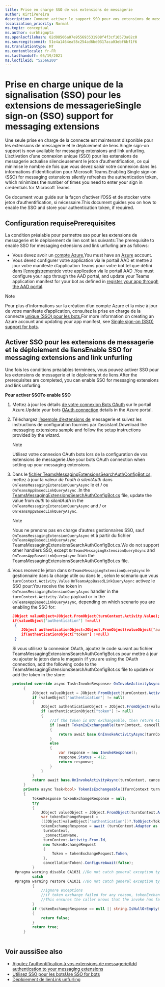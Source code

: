 ```yaml
---
title: Prise en charge SSO de vos extensions de messagerie
author: KirtiPereira
description: Comment activer le support SSO pour vos extensions de messagerie
localization_priority: Normal
ms.topic: conceptual
ms.author: surbhigupta
ms.openlocfilehash: 02d08506a07e955693531908f4f3cf16573a02c0
ms.sourcegitcommit: 51e4a1464ea58c254ad6bd0317aca03ebf6bf1f6
ms.translationtype: MT
ms.contentlocale: fr-FR
ms.lasthandoff: 05/19/2021
ms.locfileid: "52566200"
---
```

# <a name="single-sign-on-sso-support-for-messaging-extensions"></a><span data-ttu-id="78c4e-103">Prise en charge unique de la signalisation (SSO) pour les extensions de messagerie</span><span class="sxs-lookup"><span data-stu-id="78c4e-103">Single sign-on (SSO) support for messaging extensions</span></span>
 
<span data-ttu-id="78c4e-104">Une seule prise en charge de la connecte est maintenant disponible pour les extensions de messagerie et le déploiement de liens.</span><span class="sxs-lookup"><span data-stu-id="78c4e-104">Single sign-on support is now available for messaging extensions and link unfurling.</span></span> <span data-ttu-id="78c4e-105">L’activation d’une connexion unique (SSO) pour les extensions de messagerie actualise silencieusement le jeton d’authentification, ce qui minimise le nombre de fois que vous devez saisir votre connexion dans les informations d’identification pour Microsoft Teams.</span><span class="sxs-lookup"><span data-stu-id="78c4e-105">Enabling Single sign-on (SSO) for messaging extensions silently refreshes the authentication token, which minimizes the number of times you need to enter your sign in credentials for Microsoft Teams.</span></span>

<span data-ttu-id="78c4e-106">Ce document vous guide sur la façon d’activer l’OSS et de stocker votre jeton d’authentification, si nécessaire.</span><span class="sxs-lookup"><span data-stu-id="78c4e-106">This document guides you on how to enable the SSO and store your authentication token, if required.</span></span>

## <a name="prerequisites"></a><span data-ttu-id="78c4e-107">Configuration requise</span><span class="sxs-lookup"><span data-stu-id="78c4e-107">Prerequisites</span></span>

<span data-ttu-id="78c4e-108">La condition préalable pour permettre sso pour les extensions de messagerie et le déploiement de lien sont les suivants:</span><span class="sxs-lookup"><span data-stu-id="78c4e-108">The prerequisite to enable SSO for messaging extensions and link unfurling are as follows:</span></span>
* <span data-ttu-id="78c4e-109">Vous devez avoir un [compte Azure.](https://azure.microsoft.com/en-us/free/)</span><span class="sxs-lookup"><span data-stu-id="78c4e-109">You must have an [Azure](https://azure.microsoft.com/en-us/free/) account.</span></span>
* <span data-ttu-id="78c4e-110">Vous devez configurer votre application via le portail AAD et mettre à jour votre manifeste d’application Teams pour votre bot tel que défini dans [l’enregistrement](../../bots/how-to/authentication/auth-aad-sso-bots.md#register-your-app-through-the-aad-portal)de votre application via le portail AAD .</span><span class="sxs-lookup"><span data-stu-id="78c4e-110">You must configure your app through the AAD portal, and update your Teams application manifest for your bot as defined in [register your app through the AAD portal](../../bots/how-to/authentication/auth-aad-sso-bots.md#register-your-app-through-the-aad-portal).</span></span>

> [!NOTE]
> <span data-ttu-id="78c4e-111">Pour plus d’informations sur la création d’un compte Azure et la mise à jour de votre manifeste d’application, consultez la prise en charge de la connecte [unique (SSO) pour les bots.](../../bots/how-to/authentication/auth-aad-sso-bots.md)</span><span class="sxs-lookup"><span data-stu-id="78c4e-111">For more information on creating an Azure account and updating your app manifest, see [Single sign-on (SSO) support for bots](../../bots/how-to/authentication/auth-aad-sso-bots.md).</span></span>

## <a name="enable-sso-for-messaging-extensions-and-link-unfurling"></a><span data-ttu-id="78c4e-112">Activer SSO pour les extensions de messagerie et le déploiement de liens</span><span class="sxs-lookup"><span data-stu-id="78c4e-112">Enable SSO for messaging extensions and link unfurling</span></span>

<span data-ttu-id="78c4e-113">Une fois les conditions préalables terminées, vous pouvez activer SSO pour les extensions de messagerie et le déploiement de liens.</span><span class="sxs-lookup"><span data-stu-id="78c4e-113">After the prerequisites are completed, you can enable SSO for messaging extensions and link unfurling.</span></span>

<span data-ttu-id="78c4e-114">**Pour activer SSO**</span><span class="sxs-lookup"><span data-stu-id="78c4e-114">**To enable SSO**</span></span>
1. <span data-ttu-id="78c4e-115">Mettez à jour les détails [de votre connexion Bots OAuth](../../bots/how-to/authentication/auth-aad-sso-bots.md#update-the-azure-portal-with-the-oauth-connection) sur le portail Azure.</span><span class="sxs-lookup"><span data-stu-id="78c4e-115">Update your bots [OAuth connection](../../bots/how-to/authentication/auth-aad-sso-bots.md#update-the-azure-portal-with-the-oauth-connection) details in the Azure portal.</span></span>
2. <span data-ttu-id="78c4e-116">Téléchargez [l’exemple d’extensions de](https://github.com/microsoft/BotBuilder-Samples/tree/main/samples/csharp_dotnetcore/52.teams-messaging-extensions-search-auth-config) messagerie et suivez les instructions de configuration fournies par l’assistant.</span><span class="sxs-lookup"><span data-stu-id="78c4e-116">Download the [messaging extensions sample](https://github.com/microsoft/BotBuilder-Samples/tree/main/samples/csharp_dotnetcore/52.teams-messaging-extensions-search-auth-config) and follow the setup instructions provided by the wizard.</span></span>
   > [!NOTE]
   > <span data-ttu-id="78c4e-117">Utilisez votre connexion OAuth bots lors de la configuration de vos extensions de messagerie.</span><span class="sxs-lookup"><span data-stu-id="78c4e-117">Use your bots OAuth connection when setting up your messaging extensions.</span></span>
3. <span data-ttu-id="78c4e-118">Dans le [fichier TeamsMessagingExtensionsSearchAuthConfigBot.cs,](https://github.com/microsoft/BotBuilder-Samples/tree/main/samples/csharp_dotnetcore/52.teams-messaging-extensions-search-auth-config/Bots/TeamsMessagingExtensionsSearchAuthConfigBot.cs) mettez à jour la valeur *de l’auth* *à silentAuth* dans `OnTeamsMessagingExtensionQueryAsync` le et / ou `OnTeamsAppBasedLinkQueryAsync` .</span><span class="sxs-lookup"><span data-stu-id="78c4e-118">In the [TeamsMessagingExtensionsSearchAuthConfigBot.cs](https://github.com/microsoft/BotBuilder-Samples/tree/main/samples/csharp_dotnetcore/52.teams-messaging-extensions-search-auth-config/Bots/TeamsMessagingExtensionsSearchAuthConfigBot.cs) file, update the value from *auth* to *silentAuth* in the `OnTeamsMessagingExtensionQueryAsync` and / or `OnTeamsAppBasedLinkQueryAsync`.</span></span>  

    > [!NOTE]
    > <span data-ttu-id="78c4e-119">Nous ne prenons pas en charge d’autres gestionnaires SSO, sauf `OnTeamsMessagingExtensionQueryAsync` et à partir du fichier `OnTeamsAppBasedLinkQueryAsync` TeamsMessagingExtensionsSearchAuthConfigBot.cs.</span><span class="sxs-lookup"><span data-stu-id="78c4e-119">We do not support other handlers SSO, except `OnTeamsMessagingExtensionQueryAsync` and `OnTeamsAppBasedLinkQueryAsync` from the TeamsMessagingExtensionsSearchAuthConfigBot.cs file.</span></span>
   
4. <span data-ttu-id="78c4e-120">Vous recevez le jeton dans `OnTeamsMessagingExtensionQueryAsync` le gestionnaire dans la charge utile ou dans le , selon le scénario que vous `turnContext.Activity.Value` `OnTeamsAppBasedLinkQueryAsync` activez le SSO pour:</span><span class="sxs-lookup"><span data-stu-id="78c4e-120">You receive the token in `OnTeamsMessagingExtensionQueryAsync` handler in the `turnContext.Activity.Value` payload or in the `OnTeamsAppBasedLinkQueryAsync`, depending on which scenario you are enabling the SSO for:</span></span>

    ```json
    JObject valueObject=JObject.FromObject(turnContext.Activity.Value);
    if(valueObject["authentication"] !=null)
     {
        JObject authenticationObject=JObject.FromObject(valueObject["authentication"]);
        if(authenticationObject["token"] !=null)
     }
    
     ```
  
    <span data-ttu-id="78c4e-121">Si vous utilisez la connexion OAuth, ajoutez le code suivant au fichier TeamsMessagingExtensionsSearchAuthConfigBot.cs pour mettre à jour ou ajouter le jeton dans le magasin :</span><span class="sxs-lookup"><span data-stu-id="78c4e-121">If you are using the OAuth connection, add the following code to the TeamsMessagingExtensionsSearchAuthConfigBot.cs file to update or add the token in the store:</span></span>
    
   ```C#
   protected override async Task<InvokeResponse> OnInvokeActivityAsync(ITurnContext<IInvokeActivity> turnContext, CancellationToken cancellationToken)
        {
            JObject valueObject = JObject.FromObject(turnContext.Activity.Value);
            if (valueObject["authentication"] != null)
            {
                JObject authenticationObject = JObject.FromObject(valueObject["authentication"]);
                if (authenticationObject["token"] != null)
                {
                    //If the token is NOT exchangeable, then return 412 to require user consent
                    if (await TokenIsExchangeable(turnContext, cancellationToken))
                    {
                        return await base.OnInvokeActivityAsync(turnContext, cancellationToken).ConfigureAwait(false);
                    }
                    else
                    {
                        var response = new InvokeResponse();
                        response.Status = 412;
                        return response;
                    }
                }
            }
            return await base.OnInvokeActivityAsync(turnContext, cancellationToken).ConfigureAwait(false);
        }
        private async Task<bool> TokenIsExchangeable(ITurnContext turnContext, CancellationToken cancellationToken)
        {
            TokenResponse tokenExchangeResponse = null;
            try
            {
                JObject valueObject = JObject.FromObject(turnContext.Activity.Value);
                var tokenExchangeRequest =
                ((JObject)valueObject["authentication"])?.ToObject<TokenExchangeInvokeRequest>();
                tokenExchangeResponse = await (turnContext.Adapter as IExtendedUserTokenProvider).ExchangeTokenAsync(
                 turnContext,
                 _connectionName,
                 turnContext.Activity.From.Id,
                 new TokenExchangeRequest
                 {
                     Token = tokenExchangeRequest.Token,
                 },
                 cancellationToken).ConfigureAwait(false);
            }
    #pragma warning disable CA1031 //Do not catch general exception types (ignoring, see comment below)
            catch
    #pragma warning restore CA1031 //Do not catch general exception types
            {
                //ignore exceptions
                //if token exchange failed for any reason, tokenExchangeResponse above remains null, and a failure invoke response is sent to the caller.
                //This ensures the caller knows that the invoke has failed.
            }
            if (tokenExchangeResponse == null || string.IsNullOrEmpty(tokenExchangeResponse.Token))
            {
                return false;
            }
            return true;
        }
    
    ```    

## <a name="see-also"></a><span data-ttu-id="78c4e-122">Voir aussi</span><span class="sxs-lookup"><span data-stu-id="78c4e-122">See also</span></span>

* [<span data-ttu-id="78c4e-123">Ajoutez l’authentification à vos extensions de messagerie</span><span class="sxs-lookup"><span data-stu-id="78c4e-123">Add authentication to your messaging extensions</span></span>](add-authentication.md)
* [<span data-ttu-id="78c4e-124">Utilisez SSO pour les bots</span><span class="sxs-lookup"><span data-stu-id="78c4e-124">Use SSO for bots</span></span>](../../bots/how-to/authentication/auth-aad-sso-bots.md)
* [<span data-ttu-id="78c4e-125">Déploiement de lien</span><span class="sxs-lookup"><span data-stu-id="78c4e-125">Link unfurling</span></span>](link-unfurling.md)

